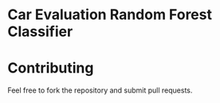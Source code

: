 # Car Evaluation Random Forest Classifier

# Contributing
Feel free to fork the repository and submit pull requests.


